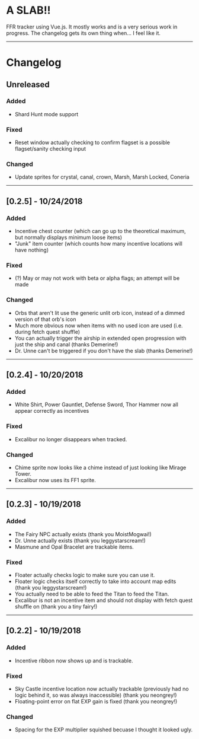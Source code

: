 # A SLAB!!
FFR tracker using Vue.js. It mostly works and is a very serious work in progress. The changelog gets its own thing when... I feel like it.

***

# Changelog

## Unreleased
### Added
- Shard Hunt mode support

### Fixed
- Reset window actually checking to confirm flagset is a possible flagset/sanity checking input

### Changed
- Update sprites for crystal, canal, crown, Marsh, Marsh Locked, Coneria

***

## [0.2.5] - 10/24/2018

### Added
- Incentive chest counter (which can go up to the theoretical maximum, but normally displays minimum loose items)
- "Junk" item counter (which counts how many incentive locations will have nothing)

### Fixed
- (?) May or may not work with beta or alpha flags; an attempt will be made

### Changed
- Orbs that aren't lit use the generic unlit orb icon, instead of a dimmed version of that orb's icon
- Much more obvious now when items with no used icon are used (i.e. during fetch quest shuffle)
- You can actually trigger the airship in extended open progression with just the ship and canal (thanks Demerine!)
- Dr. Unne can't be triggered if you don't have the slab (thanks Demerine!)


***

## [0.2.4] - 10/20/2018
### Added
- White Shirt, Power Gauntlet, Defense Sword, Thor Hammer now all appear correctly as incentives

### Fixed
- Excalibur no longer disappears when tracked.

### Changed
- Chime sprite now looks like a chime instead of just looking like Mirage Tower.
- Excalibur now uses its FF1 sprite.

***

## [0.2.3] - 10/19/2018
### Added
- The Fairy NPC actually exists (thank you MoistMogwai!)
- Dr. Unne actually exists (thank you leggystarscream!)
- Masmune and Opal Bracelet are trackable items.

### Fixed
- Floater actually checks logic to make sure you can use it.
- Floater logic checks itself correctly to take into account map edits (thank you leggystarscream!)
- You actually need to be able to feed the Titan to feed the Titan.
- Excalibur is not an incentive item and should not display with fetch quest shuffle on (thank you a tiny fairy!)

***

## [0.2.2] - 10/19/2018
### Added
- Incentive ribbon now shows up and is trackable.

### Fixed
- Sky Castle incentive location now actually trackable (previously had no logic behind it, so was always inaccessible) (thank you neongrey!)
- Floating-point error on flat EXP gain is fixed (thank you neongrey!)

### Changed
- Spacing for the EXP multiplier squished becuase I thought it looked ugly.